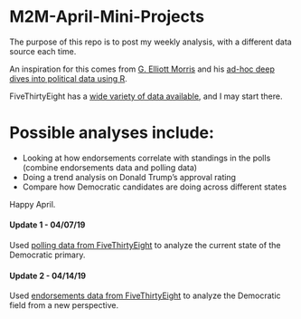 # M2M-April-Mini-Projects
The purpose of this repo is to post my weekly analysis, with a different data source each time.

An inspiration for this comes from [G. Elliott Morris](https://twitter.com/gelliottmorris?lang=en) and his [ad-hoc deep dives into political data using R](https://www.thecrosstab.com/2019/03/22/economic-voting/).

FiveThirtyEight has a [wide variety of data available](https://data.fivethirtyeight.com/), and I may start there.

Possible analyses include:
======

* Looking at how endorsements correlate with standings in the polls (combine endorsements data and polling data)  
* Doing a trend analysis on Donald Trump’s approval rating  
* Compare how Democratic candidates are doing across different states  

Happy April.


#### Update 1 - 04/07/19

Used [polling data from FiveThirtyEight](https://github.com/fivethirtyeight/data/tree/master/polls) to analyze the current state of the Democratic primary.

#### Update 2 - 04/14/19

Used [endorsements data from FiveThirtyEight](https://github.com/fivethirtyeight/data/tree/master/endorsements) to analyze the Democratic field from a new perspective.
